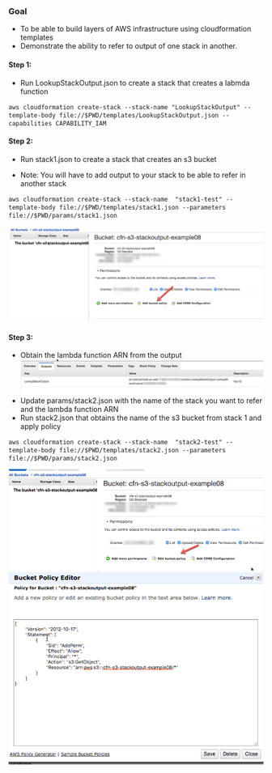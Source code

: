 ### Goal
  - To be able to build layers of AWS infrastructure using cloudformation templates
  - Demonstrate the ability to refer to output of one stack in another.

#### Step 1:

- Run LookupStackOutput.json to create a stack that creates a labmda function

```
aws cloudformation create-stack --stack-name "LookupStackOutput" --template-body file://$PWD/templates/LookupStackOutput.json --capabilities CAPABILITY_IAM
```

#### Step 2:

- Run stack1.json to create a stack that creates an s3 bucket

- Note: You will have to add output to your stack to be able to refer in another stack

```
aws cloudformation create-stack --stack-name  "stack1-test" --template-body file://$PWD/templates/stack1.json --parameters file://$PWD/params/stack1.json
```
![step2](assets/step2.png)


#### Step 3:

- Obtain the lambda function ARN from the output
![stackoutput](assets/stackoutput.png)
- Update params/stack2.json with the name of the stack you want to refer and the lambda function ARN
- Run stack2.json that obtains the name of the s3 bucket from stack 1 and apply policy

```
aws cloudformation create-stack --stack-name  "stack2-test" --template-body file://$PWD/templates/stack2.json --parameters file://$PWD/params/stack2.json
```
![step3.1](assets/step3.1.png)
![step3.2](assets/step3.2.png)
